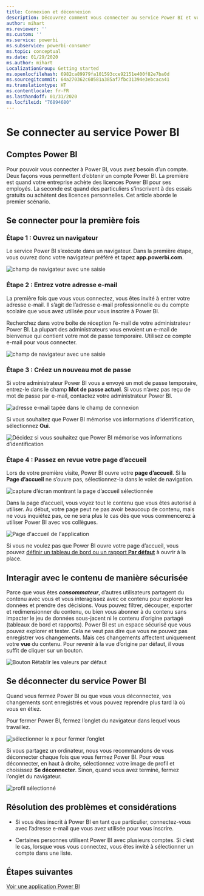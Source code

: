 ```yaml
---
title: Connexion et déconnexion
description: Découvrez comment vous connecter au service Power BI et vous en déconnecter sur le web.
author: mihart
ms.reviewer: ''
ms.custom: ''
ms.service: powerbi
ms.subservice: powerbi-consumer
ms.topic: conceptual
ms.date: 01/29/2020
ms.author: mihart
LocalizationGroup: Getting started
ms.openlocfilehash: 6982ca89979fa101593cce92151e400f82e7ba0d
ms.sourcegitcommit: 64a270362c60581a385af7fbc31394e3ebcaca41
ms.translationtype: HT
ms.contentlocale: fr-FR
ms.lasthandoff: 01/31/2020
ms.locfileid: "76894680"
---
```

# <a name="sign-in-to-power-bi-service"></a>Se connecter au service Power BI

## <a name="power-bi-accounts"></a>Comptes Power BI
Pour pouvoir vous connecter à Power BI, vous avez besoin d’un compte. Deux façons vous permettent d’obtenir un compte Power BI. La première est quand votre entreprise achète des licences Power BI pour ses employés. La seconde est quand des particuliers s’inscrivent à des essais gratuits ou achètent des licences personnelles. Cet article aborde le premier scénario.

## <a name="sign-in-for-the-first-time"></a>Se connecter pour la première fois

### <a name="step-1-open-a-browser"></a>Étape 1 : Ouvrez un navigateur
Le service Power BI s’exécute dans un navigateur.  Dans la première étape, vous ouvrez donc votre navigateur préféré et tapez **app.powerbi.com**.

![champ de navigateur avec une saisie](media/end-user-sign-in/power-bi-sign-in.png)

### <a name="step-2-type-your-email-address"></a>Étape 2 : Entrez votre adresse e-mail
La première fois que vous vous connectez, vous êtes invité à entrer votre adresse e-mail.  Il s’agit de l’adresse e-mail professionnelle ou du compte scolaire que vous avez utilisée pour vous inscrire à Power BI.  

Recherchez dans votre boîte de réception l’e-mail de votre administrateur Power BI. La plupart des administrateurs vous envoient un e-mail de bienvenue qui contient votre mot de passe temporaire. Utilisez ce compte e-mail pour vous connecter. 

![champ de navigateur avec une saisie](media/end-user-sign-in/power-bi-password.png)


 
### <a name="step-3-create-a-new-password"></a>Étape 3 : Créez un nouveau mot de passe
Si votre administrateur Power BI vous a envoyé un mot de passe temporaire, entrez-le dans le champ **Mot de passe actuel**. Si vous n’avez pas reçu de mot de passe par e-mail, contactez votre administrateur Power BI.

![adresse e-mail tapée dans le champ de connexion](media/end-user-sign-in/power-bi-login.png)

Si vous souhaitez que Power BI mémorise vos informations d’identification, sélectionnez **Oui**. 

![Décidez si vous souhaitez que Power BI mémorise vos informations d’identification](media/end-user-sign-in/power-bi-stay-signed-in.png)


### <a name="step-4-review-your-home-landing-page"></a>Étape 4 : Passez en revue votre page d’accueil
Lors de votre première visite, Power BI ouvre votre **page d’accueil**. Si la **Page d’accueil** ne s’ouvre pas, sélectionnez-la dans le volet de navigation. 

![capture d’écran montrant la page d’accueil sélectionnée](media/end-user-sign-in/power-bi-home-selected.png)

Dans la page d’accueil, vous voyez tout le contenu que vous êtes autorisé à utiliser. Au début, votre page peut ne pas avoir beaucoup de contenu, mais ne vous inquiétez pas, ce ne sera plus le cas dès que vous commencerez à utiliser Power BI avec vos collègues. 

![Page d'accueil de l'application](media/end-user-sign-in/power-bi-home-landing.png)

Si vous ne voulez pas que Power BI ouvre votre page d’accueil, vous pouvez [définir un tableau de bord ou un rapport **Par défaut**](end-user-featured.md) à ouvrir à la place. 

## <a name="safely-interact-with-content"></a>Interagir avec le contenu de manière sécurisée
Parce que vous êtes ***consommateur***, d’autres utilisateurs partagent du contenu avec vous et vous interagissez avec ce contenu pour explorer les données et prendre des décisions.  Vous pouvez filtrer, découper, exporter et redimensionner du contenu, ou bien vous abonner à du contenu sans impacter le jeu de données sous-jacent ni le contenu d’origine partagé (tableaux de bord et rapports). Power BI est un espace sécurisé que vous pouvez explorer et tester. Cela ne veut pas dire que vous ne pouvez pas enregistrer vos changements. Mais ces changements affectent uniquement votre **vue** du contenu. Pour revenir à la vue d’origine par défaut, il vous suffit de cliquer sur un bouton.

![Bouton Rétablir les valeurs par défaut](media/end-user-sign-in/power-bi-reset.png)

## <a name="sign-out-of-power-bi-service"></a>Se déconnecter du service Power BI
Quand vous fermez Power BI ou que vous vous déconnectez, vos changements sont enregistrés et vous pouvez reprendre plus tard là où vous en étiez.

Pour fermer Power BI, fermez l’onglet du navigateur dans lequel vous travaillez. 

![sélectionner le x pour fermer l’onglet](media/end-user-sign-in/power-bi-close.png) 

Si vous partagez un ordinateur, nous vous recommandons de vous déconnecter chaque fois que vous fermez Power BI.  Pour vous déconnecter, en haut à droite, sélectionnez votre image de profil et choisissez **Se déconnecter**. Sinon, quand vous avez terminé, fermez l’onglet du navigateur.

![profil sélectionné](media/end-user-sign-in/power-bi-sign-out.png) 

## <a name="troubleshooting-and-considerations"></a>Résolution des problèmes et considérations
- Si vous êtes inscrit à Power BI en tant que particulier, connectez-vous avec l’adresse e-mail que vous avez utilisée pour vous inscrire.

- Certaines personnes utilisent Power BI avec plusieurs comptes. Si c’est le cas, lorsque vous vous connectez, vous êtes invité à sélectionner un compte dans une liste. 

## <a name="next-steps"></a>Étapes suivantes
[Voir une application Power BI](end-user-app-view.md)
